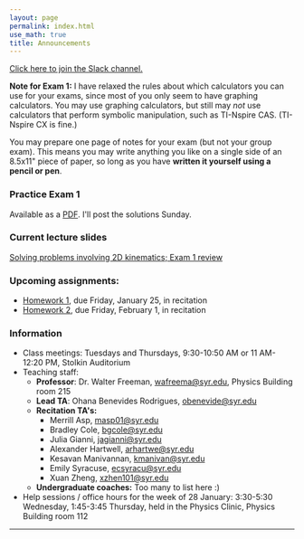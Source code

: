 ```yaml
---
layout: page 
permalink: index.html
use_math: true
title: Announcements
---
```


<a href="https://join.slack.com/t/phy211-spring2019/shared_invite/enQtNTIyNTYzMTc4NTMyLTVhOTA4MGQzZDg5M2U5ZGE0NDVlZTZlNmU0ZWVhYTAyMzcyNTMwZDY3YzZjYmQ2OTZkYTkzMzBjMDFjMDFlZWQ">Click here to join the Slack channel.</a>

**Note for Exam 1:** I have relaxed the rules about which calculators you can use for your exams, since most of you only seem to have
graphing calculators. You may use graphing calculators, but still may *not* use calculators that perform symbolic 
manipulation, such as TI-Nspire CAS. (TI-Nspire CX is fine.)

You may prepare one page of notes for your exam (but not your group exam). This means you may write anything you like on a single side of an 8.5x11" piece of paper, so long as you have **written it yourself using a pencil or pen**.

### Practice Exam 1

Available as a <a href="practice-exam-1-all.pdf">PDF</a>. I'll post the solutions Sunday.


### Current lecture slides

<a href="slides/lecture6.pdf">Solving problems involving 2D kinematics; Exam 1 review</a>

### Upcoming assignments:

* <a href="hw/hw1.pdf">Homework 1</a>, due Friday, January 25, in recitation
* <a href="hw/hw2.pdf">Homework 2</a>, due Friday, February 1, in recitation

 

### Information

- Class meetings: Tuesdays and Thursdays, 9:30-10:50 AM or 11 AM-12:20 PM, Stolkin Auditorium
- Teaching staff:
   - **Professor**: Dr. Walter Freeman, <wafreema@syr.edu>, Physics Building room 215
   - **Lead TA**: Ohana Benevides Rodrigues, <obenevide@syr.edu>
   - **Recitation TA's:**
        - Merrill Asp, <masp01@syr.edu> 
        - Bradley Cole, <bgcole@syr.edu> 
        - Julia Gianni, <jagianni@syr.edu> 
        - Alexander Hartwell, <arhartwe@syr.edu> 
        - Kesavan Manivannan, <kmanivan@syr.edu> 
        - Emily Syracuse, <ecsyracu@syr.edu> 
        - Xuan Zheng, <xzhen101@syr.edu> 
   - **Undergraduate coaches:** Too many to list here :)
- Help sessions / office hours for the week of 28 January: 3:30-5:30 Wednesday, 1:45-3:45 Thursday, held in the Physics Clinic, Physics Building room 112
   
---

<br>

<!--
<center> <img src="woodpecker.jpg">
<br>
<em>Pileated woodpecker, Glover Park, Washington DC.<br><br>
What's special about his tail that lets him keep his balance?<br>
How did he make that hole in fifteen seconds or so?
</em>
</center>
-->


